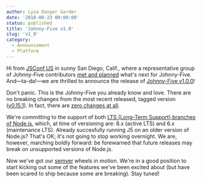 ```yaml
---
author: Lyza Danger Garder
date: '2018-08-23 00:00:00'
status: published
title: 'Johnny-Five v1.0'
slug: 'v1_0'
category:
  - Announcement
  - Platform
---
```


Hi from [JSConf US](https://2018.jsconf.us/) in sunny San Diego, Calif., where a representative group of Johnny-Five contributors [met and planned](https://github.com/rwaldron/johnny-five/issues/1463) what's next for Johnny-Five. And—ta-da!—we are thrilled to announce the release of [Johnny-Five v1.0.0](https://www.npmjs.com/package/johnny-five/v/1.0.0)!

Don't panic. This is the Johnny-Five you already know and love. There are no breaking changes from the most recent released, tagged version ([v0.15.1](https://github.com/rwaldron/johnny-five/releases/tag/v0.15.1)). In fact, there are [zero changes at all](https://github.com/rwaldron/johnny-five/releases/tag/v1.0.0).

We're committing to the support of both [LTS (Long-Term Support) branches of Node.js](https://github.com/nodejs/Release), which, at time of versioning are: 8.x (active LTS) and 6.x (maintenance LTS). Already succesfully running J5 on an older version of Node.js? That's OK; it's not going to stop working overnight. We are, however, marching boldly forward: be forewarned that future releases may break on unsupported versions of Node.js.

Now we've got our [semver](https://semver.org/) wheels in motion. We're in a good position to start kicking out some of the features we've been excited about (but have been scared to ship because some are breaking). Stay tuned!
